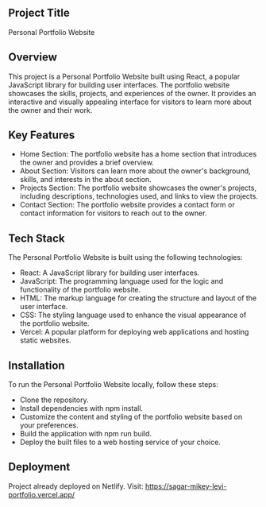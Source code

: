 ## Project Title
Personal Portfolio Website

## Overview
This project is a Personal Portfolio Website built using React, a popular JavaScript library for building user interfaces. The portfolio website showcases the skills, projects, and experiences of the owner. It provides an interactive and visually appealing interface for visitors to learn more about the owner and their work.

## Key Features
- Home Section: The portfolio website has a home section that introduces the owner and provides a brief overview.
- About Section: Visitors can learn more about the owner's background, skills, and interests in the about section.
- Projects Section: The portfolio website showcases the owner's projects, including descriptions, technologies used, and links to view the projects.
- Contact Section: The portfolio website provides a contact form or contact information for visitors to reach out to the owner.

## Tech Stack
The Personal Portfolio Website is built using the following technologies:

- React: A JavaScript library for building user interfaces.
- JavaScript: The programming language used for the logic and functionality of the portfolio website.
- HTML: The markup language for creating the structure and layout of the user interface.
- CSS: The styling language used to enhance the visual appearance of the portfolio website.
- Vercel: A popular platform for deploying web applications and hosting static websites.

## Installation
To run the Personal Portfolio Website locally, follow these steps:

- Clone the repository.
- Install dependencies with npm install.
- Customize the content and styling of the portfolio website based on your preferences.
- Build the application with npm run build.
- Deploy the built files to a web hosting service of your choice.

## Deployment
Project already deployed on Netlify. Visit: https://sagar-mikey-levi-portfolio.vercel.app/
